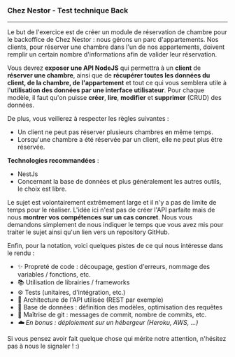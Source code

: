 ### Chez Nestor - Test technique Back

-----

Le but de l'exercice est de créer un module de réservation de chambre pour le backoffice de Chez Nestor : nous gérons un parc d'appartements. Nos clients, pour réserver une chambre dans l'un de nos appartements, doivent remplir un certain nombre d'informations afin de valider leur réservation.

Vous devrez **exposer une API NodeJS** qui permettra à un **client** de **réserver une chambre**, ainsi que de **récupérer toutes les données du client, de la chambre, de l'appartement** et tout ce qui vous semblera utile à l'**utilisation des données par une interface utilisateur**. Pour chaque modèle, il faut qu'on puisse **créer**, **lire**, **modifier** et **supprimer** (CRUD) des données.

De plus, vous veillerez à respecter les règles suivantes :
- Un client ne peut pas réserver plusieurs chambres en même temps.
- Lorsqu'une chambre a été réservée par un client, elle ne peut plus être réservée.


**Technologies recommandées** : 

- NestJs
- Concernant la base de données et plus généralement les autres outils, le choix est libre.

Le sujet est volontairement extrêmement large et il n'y a pas de limite de temps pour le réaliser. L'idée ici n'est pas de créer l'API parfaite mais de nous **montrer vos compétences sur un cas concret**.
Nous vous demandons simplement de nous indiquer le temps que vous avez mis pour traiter le sujet ainsi qu'un lien vers un repository GitHub.

Enfin, pour la notation, voici quelques pistes de ce qui nous intéresse dans le rendu :

- ✨ Propreté de code : découpage, gestion d'erreurs, nommage des variables / fonctions, etc.
- 📚 Utilisation de librairies / frameworks
- ⚙️ Tests (unitaires, d'intégration, etc.)
- 🏦 Architecture de l'API utilisée (REST par exemple)
- 📖 Base de données : définition des modèles, optimisation des requêtes
- 🔀 Maîtrise de git : messages de commit, nombre de commits, etc.
- *☁️ En bonus : déploiement sur un hébergeur (Heroku, AWS, ...)*

Si vous pensez avoir fait quelque chose qui mérite notre attention, n'hésitez pas à nous le signaler ! :) 
